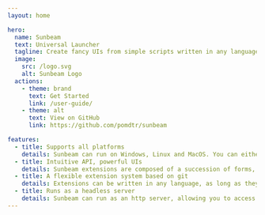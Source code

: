 ```yaml
---
layout: home

hero:
  name: Sunbeam
  text: Universal Launcher
  tagline: Create fancy UIs from simple scripts written in any language.
  image:
    src: /logo.svg
    alt: Sunbeam Logo
  actions:
    - theme: brand
      text: Get Started
      link: /user-guide/
    - theme: alt
      text: View on GitHub
      link: https://github.com/pomdtr/sunbeam

features:
  - title: Supports all platforms
    details: Sunbeam can run on Windows, Linux and MacOS. You can either run it from a terminal, or use the GUI.
  - title: Intuitive API, powerful UIs
    details: Sunbeam extensions are composed of a succession of forms, lists, details... But you don't have to write any HTML or CSS.
  - title: A flexible extension system based on git
    details: Extensions can be written in any language, as long as they can output JSON. Any repository can be installed as an extension.
  - title: Runs as a headless server
    details: Sunbeam can run as an http server, allowing you to access it from anywhere. You can even built your own UI on top of it.
---
```

